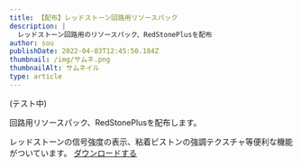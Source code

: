 ```yaml
---
title: 【配布】レッドストーン回路用リソースパック
description: |
  レッドストーン回路用のリソースパック、RedStonePlusを配布
author: sou
publishDate: 2022-04-03T12:45:50.184Z
thumbnail: /img/サムネ.png
thumbnailAlt: サムネイル
type: article
---
```

(テスト中)


回路用リソースパック、RedStonePlusを配布します。

レッドストーンの信号強度の表示、粘着ピストンの強調テクスチャ等便利な機能がついています。
<a class="btn btn-primary rounded-pill px-5" href="/img/RedStonePlus.zip">ダウンロードする</a>